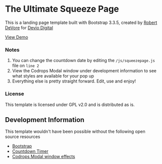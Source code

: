 # The Ultimate Squeeze Page

This is a landing page template built with Bootstrap 3.3.5, created by [Robert DeVore](http://www.robertdevore.com/) for [Devio Digital](http://www.deviodigital.com)

[View Demo](http://www.roberdevore.com/demo/squeezepage-landingpage/)

### Notes

1. You can change the countdown date by editing the `/js/squeezepage.js` file on `line 2`
2. View the Codrops Modal window under development information to see what styles are available for your pop up
3. Everything else is pretty straight forward. Edit, use and enjoy!

### License

This template is licensed under GPL v2.0 and is distributed as is.

## Development Information

This template wouldn't have been possible without the following open source resources

* [Bootstrap](http://www.getbootstrap.com)
* [Countdown Timer](http://codepen.io/Saravanaa/pen/jgmrH)
* [Codrops Modal window effects](http://tympanus.net/codrops/2013/06/25/nifty-modal-window-effects/)
